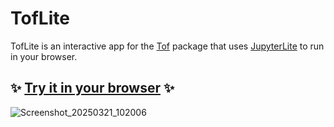 # TofLite

TofLite is an interactive app for the [Tof](https://tof.readthedocs.io/en/stable/index.html) package that uses [JupyterLite](https://jupyterlite.readthedocs.io/en/stable/) to run in your browser.

## ✨ [Try it in your browser](https://nvaytet.github.io/toflite/lab/index.html?path=app.ipynb) ✨

![Screenshot_20250321_102006](https://github.com/user-attachments/assets/35c893a6-d175-46d3-b937-82f725b96947)
